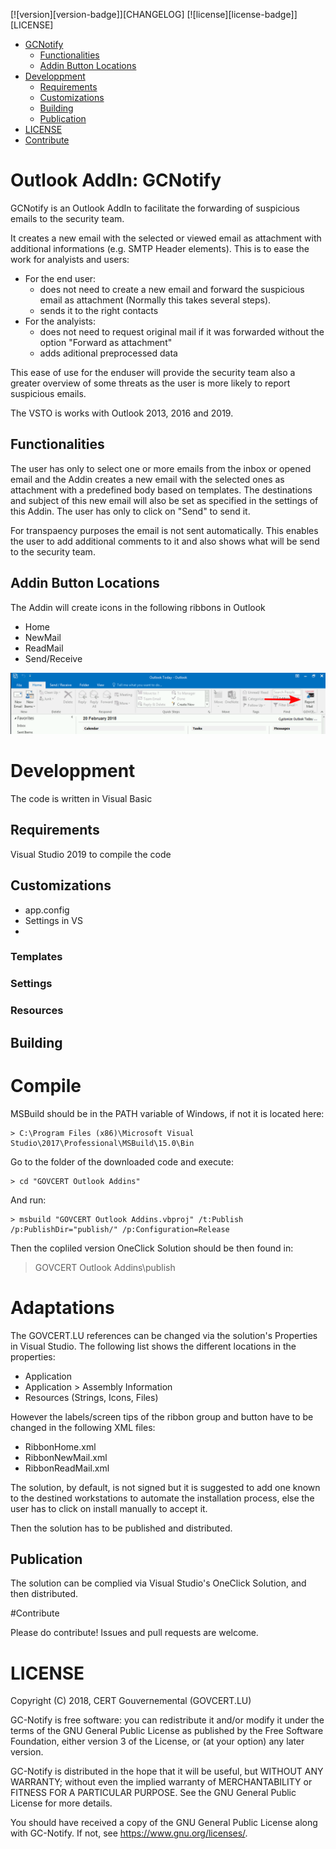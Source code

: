 [![version][version-badge]][CHANGELOG] [![license][license-badge]][LICENSE]

- [GCNotify](#outlook-addin-gcnotify)
  - [Functionalities](#functionalities)
  - [Addin Button Locations](#Addin-Button-Locations)
- [Developpment](#Developpment)
  - [Requirements](#Requirements)
  - [Customizations](#Customizations)
  - [Building](#Building)
  - [Publication](#Publication)
- [LICENSE](#license)
- [Contribute](#Contribute)
  
# Outlook AddIn: GCNotify

GCNotify is an Outlook AddIn to facilitate the forwarding of suspicious emails to the security team.

It creates a new email with the selected or viewed email as attachment with additional informations (e.g. SMTP Header elements). This is to ease the work for analyists and users:

* For the end user:
  * does not need to create a new email and forward the suspicious email as attachment (Normally this takes several steps).
  * sends it to the right contacts
* For the analyists:
  * does not need to request original mail if it was forwarded without the option "Forward as attachment"
  * adds aditional preprocessed data

This ease of use for the enduser will provide the security team also a greater overview of some threats as the user is more likely to report suspicious emails.

The VSTO is works with Outlook 2013, 2016 and 2019.




## Functionalities
The user has only to select one or more emails from the inbox or opened email and the Addin creates a new email with the selected ones as attachment with a predefined body based on templates.
The destinations and subject of this new email will also be set as specified in the settings of this Addin. The user has only to click on "Send" to send it.

For transpaency purposes the email is not sent automatically. This enables the user to add additional comments to it and also shows what will be send to the security team.



## Addin Button Locations
The Addin will create icons in the following ribbons in Outlook

* Home
* NewMail
* ReadMail
* Send/Receive

![Alt text](/images/outlook_inbox_mod.png?raw=true "Ribbon")


# Developpment
The code is written in Visual Basic

## Requirements
Visual Studio 2019 to compile the code
## Customizations
 - app.config
 - Settings in VS
 - 
### Templates
### Settings
### Resources

## Building
# Compile
MSBuild should be in the PATH variable of Windows, if not it is located here:

```
> C:\Program Files (x86)\Microsoft Visual Studio\2017\Professional\MSBuild\15.0\Bin
```
Go to the folder of the downloaded code and execute:
```
> cd "GOVCERT Outlook Addins"
```
And run:
```
> msbuild "GOVCERT Outlook Addins.vbproj" /t:Publish /p:PublishDir="publish/" /p:Configuration=Release
```
Then the copliled version OneClick Solution should be then found in:

> GOVCERT Outlook Addins\publish

# Adaptations

The GOVCERT.LU references can be changed via the solution's Properties in
Visual Studio. The following list shows the different locations in the
properties:

* Application
* Application > Assembly Information
* Resources (Strings, Icons, Files)

However the labels/screen tips of the ribbon group and button have to be
changed in the following XML files:

* RibbonHome.xml
* RibbonNewMail.xml
* RibbonReadMail.xml

The solution, by default, is not signed but it is suggested to add one known to the destined workstations to automate the installation process, else
the user has to click on install manually to accept it. 


Then the solution has to be published and distributed.

## Publication
The solution can be complied via Visual Studio's OneClick Solution, and then distributed.


#Contribute

Please do contribute! Issues and pull requests are welcome. 


# LICENSE

Copyright (C) 2018, CERT Gouvernemental (GOVCERT.LU)

GC-Notify is free software: you can redistribute it and/or modify
it under the terms of the GNU General Public License as published by
the Free Software Foundation, either version 3 of the License, or
(at your option) any later version.

GC-Notify is distributed in the hope that it will be useful,
but WITHOUT ANY WARRANTY; without even the implied warranty of
MERCHANTABILITY or FITNESS FOR A PARTICULAR PURPOSE.  See the
GNU General Public License for more details.

You should have received a copy of the GNU General Public License
along with GC-Notify.  If not, see <https://www.gnu.org/licenses/>.
